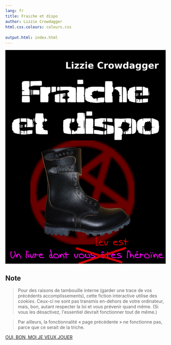 ```yaml
---
lang: fr
title: Fraiche et dispo
author: Lizzie Crowdagger
html.css.colours: colours.css

output.html: index.html
---
```


[![Couverture](pics/couv.png)](e2m4.html)

## Note

> Pour des raisons de tambouille interne (garder une trace de vos précédents accomplissements), cette fiction interactive utilise des *cookies*. Ceux-ci ne sont pas transmis en-dehors de votre ordinateur, mais, bon, autant respecter la loi et vous prévenir quand même. (Si vous les désactivez, l'essentiel devrait fonctionner tout de même.)

> Par ailleurs, la fonctionnalité « page précédente » ne fonctionne pas, parce que ce serait de la triche.

[OUI, BON, MOI JE VEUX JOUER](e2m4.html)

